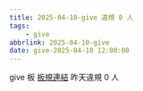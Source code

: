 ```yaml
---
title: 2025-04-10-give 違規 0 人
tags:
    - give
abbrlink: 2025-04-10-give
date: give-2025-04-10 12:00:00
---
```

give 板 [板規連結](https://www.ptt.cc/bbs/give/M.1612495900.A.C32.html)
昨天違規 0 人
